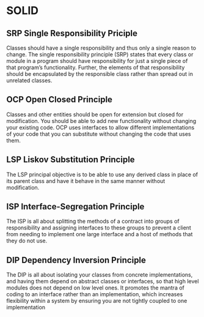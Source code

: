 # SOLID

## SRP Single Responsibility Priciple

Classes should have a single responsibility and thus only a single reason to change.
The single responsibility principle (SRP) states that every class or module in a program should have responsibility for just a single piece of that program’s functionality. Further, the elements of that responsibility should be encapsulated by the responsible class rather than spread out in unrelated classes.

## OCP Open Closed Principle

Classes and other entities should be open for extension but closed for modification.
You should be able to add new functionality without changing your existing code. OCP uses interfaces to allow different implementations of your code that you can substitute without changing the code that uses them.

## LSP Liskov Substitution Principle
The LSP principal objective is to be able to use any derived class in place of its parent class and have it behave in the same manner without modification.

## ISP Interface-Segregation Principle

The ISP is all about splitting the methods of a contract into groups of responsibility and assigning interfaces to these groups to prevent a client from needing to implement one large interface and a host of methods that they do not use.

## DIP Dependency Inversion Principle
The DIP is all about isolating your classes from concrete implementations, and having them depend on abstract classes or interfaces, so that high level modules does not depend on low level ones. 
It promotes the mantra of coding to an interface rather than an implementation, which increases flexibility within a system by ensuring you are not tightly coupled to one implementation
